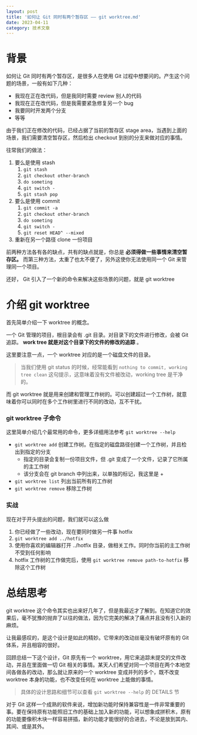 ```yaml
---
layout: post
title: '如何让 Git 同时有两个暂存区 —— git worktree.md'
date: 2023-04-11
category: 技术文章
---
```


# 背景

如何让 Git 同时有两个暂存区，是很多人在使用 Git 过程中想要问的。产生这个问题的场景，一般有如下几种：

- 我现在正在改代码，但是我同时需要 review 别人的代码
- 我现在正在改代码，但是我需要紧急修复另一个 bug
- 我要同时开发两个分支
- 等等


由于我们正在修改的代码，已经占据了当前的暂存区 stage area，当遇到上面的场景，我们需要清空暂存区，然后检出 checkout 到别的分支来做对应的事情。

往常我们的做法：

1. 要么是使用 stash
    1.   `git stash`  
    1.   `git checkout other-branch`  
    1.   `do someting`  
    1.   `git switch -`  
    1.   `git stash pop`  
1. 要么是使用 commit
    1.   `git commit -a`  
    1.   `git checkout other-branch`  
    1.   `do someting`  
    1.   `git switch -`  
    1.   `git reset HEAD^ --mixed`  
1. 重新在另一个路径 clone 一份项目


前两种方法各有各的缺点，共有的缺点就是，你总是  **必须得做一些事情来清空暂存区。**  而第三种方法，太重了也太不便了，另外这使你无法使用同一个 Git 来管理同一个项目。  

还好， Git 引入了一个新的命令来解决这些场景的问题，就是 git worktree

# 介绍 git worktree

首先简单介绍一下 worktree 的概念。

一个 Git 管理的项目，根目录会有 .git 目录。对目录下的文件进行修改，会被 Git 追踪。  **work tree 就是对这个目录下的文件的修改的追踪**  。

这里要注意一点，一个 worktree 对应的是一个磁盘文件的目录。

> 当我们使用 git status 的时候，经常能看到   `nothing to commit, working tree clean`  这句提示，这意味着没有文件被改动，working tree 是干净的。

而 git worktree 就是用来创建和管理工作树的。可以创建超过一个工作树，就意味着你可以同时在多个工作树里进行不同的改动，互不干扰。

### git worktree 子命令

这里简单介绍几个最常用的命令，更多详细用法参考   `git worktree --help`  

-   `git worktree add`  创建工作树。在指定的磁盘路径创建一个工作树，并且检出到指定的分支
    - 指定的目录会复制一份项目文件，但 .git 变成了一个文件，记录了它所属的主工作树
    - 该分支会在 git branch 中列出来，以单独的标记，我这里是 +
-   `git worktree list`  列出当前所有的工作树
-   `git worktree remove`  移除工作树


### 实战

现在对于开头提出的问题，我们就可以这么做

1. 你已经做了一些改动，现在要同时做另一件事 hotfix
1.   `git worktree add ../hotfix`  
1. 使用你喜欢的编辑器打开 ../hotfix 目录，做相关工作。同时你当前的主工作树不受到任何影响
1. hotfix 工作树的工作做完后，使用   `git worktree remove path-to-hotfix`   移除这个工作树


# 总结思考

git worktree 这个命令其实也出来好几年了，但是我最近才了解到。在知道它的效果后，毫不犹豫的抛弃了以往的做法，因为它完美的解决了痛点并且没有引入新的麻烦。



让我最感叹的，是这个设计是如此的精妙。它带来的改动丝毫没有破坏原有的 Git 体系，并且相容的很好。

回顾总结一下这个设计，Git 原先有一个 worktree，用它来追踪未提交的文件改动，并且在里面做一切 Git 相关的事情。某天人们希望对同一个项目在两个本地空间各做各的改动，那么就让原来的一个 worktree 变成并列的多个，既不改变 worktree 本身的功能，也不改变任何在 worktree 上能做的事情。

> 具体的设计思路和细节可以查看   `git worktree --help`  的 DETAILS 节



对于 Git 这样一个成熟的软件来说，增加新功能时保持兼容性是一件非常重要的事。要在保持原有功能照旧工作的基础上加入新的功能，可以想象成拼积木，原有的功能要像积木块一样容易拼插，新的功能才能很好的合进去，不论是放到其内、其间、或是其外。

